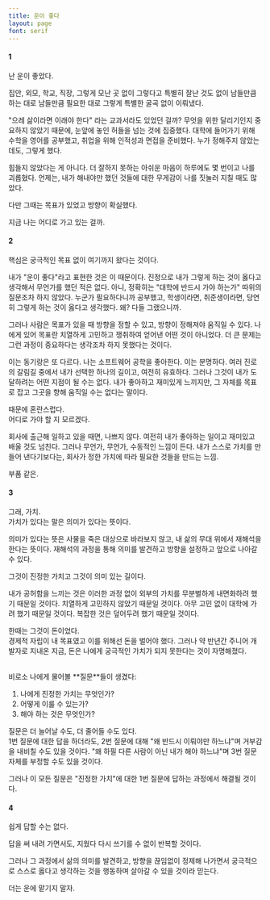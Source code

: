 ```yaml
---
title: 운이 좋다
layout: page
font: serif
---
```


#### 1
난 운이 좋았다.

집안, 외모, 학교, 직장, 그렇게 모난 곳 없이 그렇다고 특별히 잘난 것도 없이 남들만큼 하는 대로 남들만큼 필요한 대로 그렇게 특별한 굴곡 없이 이뤄냈다.

"으레 삶이라면 이래야 한다" 라는 교과서라도 있었던 걸까? 무엇을 위한 달리기인지 중요하지 않았기 때문에, 눈앞에 놓인 허들을 넘는 것에 집중했다. 대학에 들어가기 위해 수학을 영어를 공부했고, 취업을 위해 인적성과 면접을 준비했다. 누가 정해주지 않았는데도, 그렇게 했다. 

힘들지 않았다는 게 아니다. 더 잘하지 못하는 아쉬운 마음이 하루에도 몇 번이고 나를 괴롭혔다. 언제는, 내가 해내야만 했던 것들에 대한 무게감이 나를 짓눌러 지칠 때도 많았다.

다만 그때는 목표가 있었고 방향이 확실했다.

지금 나는 어디로 가고 있는 걸까.

#### 2
핵심은 궁극적인 목표 없이 여기까지 왔다는 것이다. 

내가 "운이 좋다"라고 표현한 것은 이 때문이다. 진정으로 내가 그렇게 하는 것이 옳다고 생각해서 무언가를 했던 적은 없다. 아니, 정확히는 "대학에 반드시 가야 하는가" 따위의 질문조차 하지 않았다. 누군가 필요하다니까 공부했고, 학생이라면, 취준생이라면, 당연히 그렇게 하는 것이 옳다고 생각했다. 왜? 다들 그랬으니까.

그러나 사람은 목표가 있을 때 방향을 정할 수 있고, 방향이 정해져야 움직일 수 있다. 나에게 있어 목표란 치열하게 고민하고 쟁취하여 얻어낸 어떤 것이 아니었다. 더 큰 문제는 그런 과정이 중요하다는 생각조차 하지 못했다는 것이다.

이는 동기랑은 또 다르다. 나는 소프트웨어 공학을 좋아한다. 이는 분명하다. 여러 진로의 갈림길 중에서 내가 선택한 하나의 길이고, 여전히 유효하다.
그러나 그것이 내가 도달하려는 어떤 지점이 될 수는 없다. 
내가 좋아하고 재미있게 느끼지만, 그 자체를 목표로 잡고 그곳을 향해 움직일 수는 없다는 말이다.

때문에 혼란스럽다. <br/>
어디로 가야 할 지 모르겠다.

회사에 출근해 일하고 있을 때면, 나쁘지 않다. 여전히 내가 좋아하는 일이고 재미있고 배울 것도 넘친다. 그러나 무언가, 무언가, 수동적인 느낌이 든다. 내가 스스로 가치를 만들어 낸다기보다는, 회사가 정한 가치에 따라 필요한 것들을 만드는 느낌.

부품 같은.

#### 3
그래, 가치. <br/> 
가치가 있다는 말은 의미가 있다는 뜻이다.

의미가 있다는 뜻은 사물을 죽은 대상으로 바라보지 않고, 내 삶의 무대 위에서 재해석을 한다는 뜻이다. 재해석의 과정을 통해 의미를 발견하고 방향을 설정하고 앞으로 나아갈 수 있다. 

그것이 진정한 가치고 그것이 의미 있는 길이다.

내가 공허함을 느끼는 것은 이러한 과정 없이 외부의 가치를 무분별하게 내면화하려 했기 때문일 것이다. 치열하게 고민하지 않았기 때문일 것이다. 아무 고민 없이 대학에 가려 했기 때문일 것이다. 복잡한 것은 덮어두려 했기 때문일 것이다. 

한때는 그것이 돈이었다. <br/>
경제적 자립이 내 목표였고 이를 위해선 돈을 벌어야 했다. 
그러나 약 반년간 주니어 개발자로 지내온 지금, 돈은 나에게 궁극적인 가치가 되지 못한다는 것이 자명해졌다.

<br/>
비로소 나에게 물어볼 **질문**들이 생겼다:

1. 나에게 진정한 가치는 무엇인가?
2. 어떻게 이룰 수 있는가?
3. 해야 하는 것은 무엇인가?

질문은 더 늘어날 수도, 더 줄어들 수도 있다. <br/>
1번 질문에 대한 답을 하더라도, 2번 질문에 대해 "왜 반드시 이뤄야만 하느냐"며 거부감을 내비칠 수도 있을 것이다. "왜 하필 다른 사람이 아닌 내가 해야 하느냐"며 3번 질문 자체를 부정할 수도 있을 것이다.

그러나 이 모든 질문은 "진정한 가치"에 대한 1번 질문에 답하는 과정에서 해결될 것이다.


#### 4
쉽게 답할 수는 없다.

답을 써 내려 가면서도, 지웠다 다시 쓰기를 수 없이 반복할 것이다.

그러나 그 과정에서 삶의 의미를 발견하고, 방향을 끊임없이 정제해 나가면서 궁극적으로 스스로 옳다고 생각하는 것을 행동하며 살아갈 수 있을 것이라 믿는다.

더는 운에 맡기지 말자.